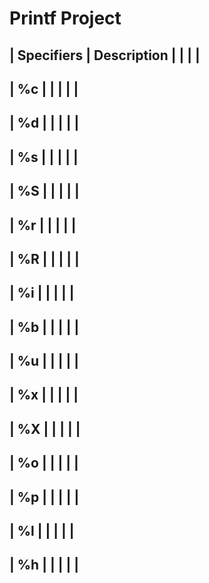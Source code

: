 # Printf Project

| Specifiers |          Description        |
|            |                             |
--------------------------------------------
|   %c       |                             |
|            |                             |
--------------------------------------------
|   %d       |                             |
|            |                             |
--------------------------------------------
|   %s       |                             |
|            |                             |
--------------------------------------------
|   %S       |                             |
|            |                             |
--------------------------------------------
|   %r       |                             |
|            |                             |
--------------------------------------------
|   %R       |                             |
|            |                             |
--------------------------------------------
|   %i       |                             |
|            |                             |
--------------------------------------------
|   %b       |                             |
|            |                             |
--------------------------------------------
|   %u       |                             |
|            |                             |
--------------------------------------------
|   %x       |                             |
|            |                             |
--------------------------------------------
|   %X       |                             |
|            |                             |
--------------------------------------------
|   %o       |                             |
|            |                             |
--------------------------------------------
|   %p       |                             |
|            |                             |
--------------------------------------------
|   %l       |                             |
|            |                             |
--------------------------------------------
|   %h       |                             |
|            |                             |
--------------------------------------------

